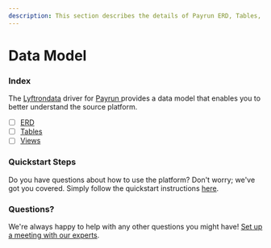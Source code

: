 ```yaml
---
description: This section describes the details of Payrun ERD, Tables, and Views.
---
```


# Data Model

### Index

The  [Lyftrondata](https://www.lyftrondata.com/) driver for [Payrun](https://www.lyftrondata.com/integration/payrun/)[ ](https://www.lyftrondata.com/integration/payrun/)provides a data model that enables you to better understand the source platform.

* [ ] [ERD](../../../finance-analytics/payrun/data-model/erd.md)
* [ ] [Tables](../../../finance-analytics/payrun/data-model/tables.md)
* [ ] [Views](../../../finance-analytics/payrun/data-model/views.md)

### Quickstart Steps

Do you have questions about how to use the platform? Don't worry; we've got you covered. Simply follow the quickstart instructions [here](../../../../quickstart-steps.md).

### Questions? <a href="#questions" id="questions"></a>

We're always happy to help with any other questions you might have! [Set up a meeting with our experts](https://www.lyftrondata.com/book-a-meeting/).

